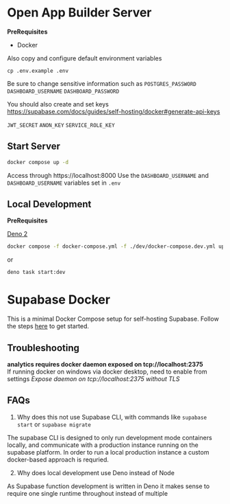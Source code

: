# Open App Builder Server

**PreRequisites**

- Docker

Also copy and configure default environment variables

```
cp .env.example .env
```

Be sure to change sensitive information such as
`POSTGRES_PASSWORD`
`DASHBOARD_USERNAME`
`DASHBOARD_PASSWORD`

You should also create and set keys
https://supabase.com/docs/guides/self-hosting/docker#generate-api-keys

`JWT_SECRET`
`ANON_KEY`
`SERVICE_ROLE_KEY`

## Start Server

```sh
docker compose up -d
```

Access through https://localhost:8000
Use the `DASHBOARD_USERNAME` and `DASHBOARD_USERNAME` variables set in `.env`

## Local Development

**PreRequisites**

[Deno 2](https://docs.deno.com/runtime/getting_started/installation/)

```sh
docker compose -f docker-compose.yml -f ./dev/docker-compose.dev.yml up --renew-anon-volumes
```

or

```sh
deno task start:dev
```

# Supabase Docker

This is a minimal Docker Compose setup for self-hosting Supabase. Follow the steps [here](https://supabase.com/docs/guides/hosting/docker) to get started.

## Troubleshooting

**analytics requires docker daemon exposed on tcp://localhost:2375**  
If running docker on windows via docker desktop, need to enable from settings
_Expose daemon on tcp://localhost:2375 without TLS_

## FAQs

1. Why does this not use Supabase CLI, with commands like `supabase start` or `supabase migrate`

The supabase CLI is designed to only run development mode containers locally, and communicate with a production instance running on the supabase platform. In order to run a local production instance a custom docker-based approach is requried.

2. Why does local development use Deno instead of Node

As Supabase function development is written in Deno it makes sense to require one single runtime throughout instead of multiple
